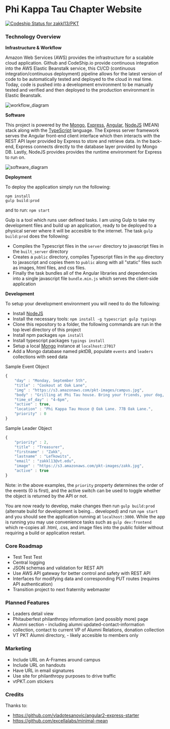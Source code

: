 # Phi Kappa Tau Chapter Website

[ ![Codeship Status for zakkl13/PKT](https://codeship.com/projects/5a383150-303c-0134-d38e-7603af744759/status?branch=master)](https://codeship.com/projects/164142)

### Technology Overview
**Infrastructure & Workflow**

Amazon Web Services (AWS) provides the infrastructure for a scalable cloud application. Github and CodeShip.io provide continuous integration into the AWS Elastic Beanstalk service, this
CI/CD (continuous integration/continuous deployment) pipeline allows for the latest version of code to be automatically tested and deployed to the cloud in real time.
Today, code is pushed into a development environment to be manually tested and verified and then deployed to the production environment in Elastic Beanstalk.

![workflow_diagram](http://i.imgur.com/iqzI38i.png)

**Software**

This project is powered by the [Mongo](https://www.mongodb.com/), [Express](https://expressjs.com/), [Angular](https://angular.io/), [NodeJS](https://nodejs.org) (MEAN) stack along with the [TypeScript](https://www.typescriptlang.org/) language. The Express server framework serves the Angular front-end client interface which then interacts with the REST API layer provided by Express to store and retrieve data. In the back-end, Express connects directly to the database layer provided by Mongo DB. Lastly, NodeJS provides provides the runtime environment for Express to run on.

![software_diagram](http://i.imgur.com/uJkIBmE.png)

**Deployment**

To deploy the application simply run the following:
```
npm install
gulp build:prod
```

and to run: `npm start`

Gulp is a tool which runs user defined tasks. I am using Gulp to take my development files and build up an application,
ready to be deployed to a physical server where it will be accesible to the internet. The task `gulp build:prod`
does the following:
* Compiles the Typescript files in the `server` directory to javascript files in the `built_server` directory
* Creates a `public` directory, compiles Typescript files in the `app` directory to javascript
and copies them to `public` along with all "static" files such as images, html files, and css files.
* Finally the task bundles all of the Angular libraries and dependencies into a single javascript file `bundle.min.js`
which serves the client-side application

**Development**

To setup your development environment you will need to do the following:
* Install [NodeJS](https://nodejs.org)
* Install the necessary tools: `npm install -g typescript gulp typings`
* Clone this repository to a folder, the following commands are run in the top level directory of this project
* Install npm packages `npm install`
* Install typescript packages `typings install`
* Setup a local [Mongo](https://www.mongodb.com/) instance at `localhost:27017`
* Add a Mongo database named pktDB, populate `events` and `leaders` collections with seed data

Sample Event Object
```javascript
{
    "day" : "Monday, September 5th",
    "title" : "Cookout at Oak Lane",
    "img" : "https://s3.amazonaws.com/pkt-images/campus.jpg",
    "body" : "Grilling at Phi Tau house. Bring your friends, your dog, and your parents! Come eat the free food.",
    "time_of_day" : "4-6pm",
    "active" : true,
    "location" : "Phi Kappa Tau House @ Oak Lane. 77B Oak Lane.",
    "priority" : 0
}
```

Sample Leader Object
```javascript
{
    "priority" : 2,
    "title" : "Treasurer",
    "firstname" : "Zakk",
    "lastname" : "Lefkowits",
    "email" : "zakkl13@vt.edu",
    "image" : "https://s3.amazonaws.com/pkt-images/zakk.jpg",
    "active" : true
}
```
Note: in the above examples, the `priority` property determines the order of the events (0 is first), and the active switch
can be used to toggle whether the object is returned by the API or not.

You are now ready to develop, make changes then run `gulp build:prod` (alternate build for development is being... developed) and run
`npm start` and you should see the application running at `localhost:3000`. While the app is running you may use convenience tasks
such as `gulp dev:frontend` which re-copies all .html, .css, and image files into the public folder without requiring a build or application restart.

### Core Roadmap
* Test Test Test
* Central logging
* JSON schemas and validation for REST API
* Use AWS API gateway for better control and safety with REST API
* Interfaces for modifying data and corresponding PUT routes (requires API authentication)
* Transition project to next fraternity webmaster

### Planned Features
* Leaders detail view
* Phitauberfest philanthropy information (and possibly more) page
* Alumni section - including alumni updated-contact-information collection, contact to current VP of Alumni Relations, donation collection
* VT PKT Alumni directory, - likely accesible to members only

### Marketing
* Include URL on A-Frames around campus
* Include URL on handouts
* Have URL in email signatures
* Use site for philanthropy purposes to drive traffic
* vtPKT.com stickers

### Credits
Thanks to:
* https://github.com/vladotesanovic/angular2-express-starter
* https://github.com/excellalabs/minimal-mean
